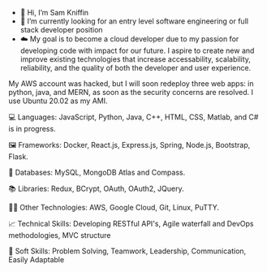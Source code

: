 - 👋 Hi, I’m Sam Kniffin
- 🌱 I’m currently looking for an entry level software engineering or full stack developer position
- ☁️ My goal is to become a cloud developer due to my passion for developing code with impact for our future. I aspire to create new and improve existing technologies that increase accessability, scalability, reliability, and the quality of both the developer and user experience.

My AWS account was hacked, but I will soon redeploy three web apps: in python, java, and MERN, as soon as the security concerns are resolved. I use Ubuntu 20.02 as my AMI.

💻 Languages: JavaScript, Python, Java, C++, HTML, CSS, Matlab, and C# is in progress. 

🖼️ Frameworks: Docker, React.js, Express.js, Spring, Node.js, Bootstrap, Flask.

💾 Databases: MySQL, MongoDB Atlas and Compass.

📚 Libraries: Redux, BCrypt, OAuth, OAuth2, JQuery. 

👨‍💻 Other Technologies: AWS, Google Cloud, Git, Linux, PuTTY.

📈 Technical Skills: Developing RESTful API's, Agile waterfall and DevOps methodologies, MVC structure

👨 Soft Skills: Problem Solving, Teamwork, Leadership, Communication, Easily Adaptable

<!---
kniffin11/kniffin11 is a ✨ special ✨ repository because its `README.md` (this file) appears on your GitHub profile.
You can click the Preview link to take a look at your changes.
--->
